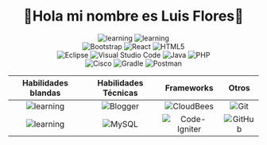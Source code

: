  <div align="center">
        <h1 color="pink">👀Hola mi nombre es Luis Flores👀</h1>

![learning](https://img.shields.io/badge/Resolución%20de%20problemas-8A2BE2)
![learning](https://img.shields.io/badge/Comunicación%20acertiva-8A2BE2) 
<br>
![Bootstrap](https://img.shields.io/badge/bootstrap-%238511FA.svg?style=for-the-badge&logo=bootstrap&logoColor=white)
![React](https://img.shields.io/badge/react-%2320232a.svg?style=for-the-badge&logo=react&logoColor=%2361DAFB)
![HTML5](https://img.shields.io/badge/html5-%23E34F26.svg?style=for-the-badge&logo=html5&logoColor=white)<br>
![Eclipse](https://img.shields.io/badge/Eclipse-FE7A16.svg?style=for-the-badge&logo=Eclipse&logoColor=white)
![Visual Studio Code](https://img.shields.io/badge/Visual%20Studio%20Code-0078d7.svg?style=for-the-badge&logo=visual-studio-code&logoColor=white)
![Java](https://img.shields.io/badge/java-%23ED8B00.svg?style=for-the-badge&logo=openjdk&logoColor=white)
![PHP](https://img.shields.io/badge/php-%23777BB4.svg?style=for-the-badge&logo=php&logoColor=white) <br>
![Cisco](https://img.shields.io/badge/cisco-%23049fd9.svg?style=for-the-badge&logo=cisco&logoColor=black)
![Gradle](https://img.shields.io/badge/Gradle-02303A.svg?style=for-the-badge&logo=Gradle&logoColor=white)
![Postman](https://img.shields.io/badge/Postman-FF6C37?style=for-the-badge&logo=postman&logoColor=white)

  </div>

<div align="center">
 
| Habilidades blandas             | Habilidades Técnicas                                     | Frameworks                      | Otros                                                                           |
| ----------------- |----------------------------------------------- | ------------------------------------------------------------|----------------------------------------------------------------------------- |
| <div align="center">![learning](https://img.shields.io/badge/Autodidacta-8A2BE2)</div> | <div align="center">![Blogger](https://img.shields.io/badge/JavaScript-F88900?style=for-the-badge&logoColor=white)</div>     	| <div align="center">![CloudBees](https://img.shields.io/badge/SpringBoot-1997B5&?&logoColor=white&style=for-the-badge)</div> | <div align="center"> ![Git](https://img.shields.io/badge/git-%23F05033.svg?style=for-the-badge&logo=git&logoColor=white)</div>|
| <div align="center">![learning](https://img.shields.io/badge/Trabajo%20en%20equipo-8A2BE2)</div>|<div align="center">![MySQL](https://img.shields.io/badge/mysql-0C0D0D.svg?style=for-the-badge&logo=mysql&logoColor=white)</div>|<div align="center">![Code-Igniter](https://img.shields.io/badge/CodeIgniter-%23EF4223.svg?style=for-the-badge&logo=codeIgniter&logoColor=white)</div>|<div align="center">![GitHub](https://img.shields.io/badge/github-%23121011.svg?style=for-the-badge&logo=github&logoColor=white)</div>|

</div>
<!--
**LuisRFE0/LuisRFE0** is a ✨ _special_ ✨ repository because its `README.md` (this file) appears on your GitHub profile.

Here are some ideas to get you started:

- 🔭 I’m currently working on ...
- 🌱 I’m currently learning ...
- 👯 I’m looking to collaborate on ...
- 🤔 I’m looking for help with ...
- 💬 Ask me about ...
- 📫 How to reach me: ...
- 😄 Pronouns: ...
- ⚡ Fun fact: ...
-->
